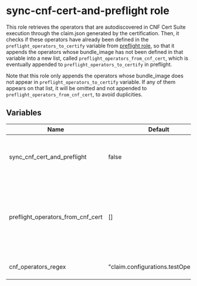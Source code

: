 # sync-cnf-cert-and-preflight role

This role retrieves the operators that are autodiscovered in CNF Cert Suite execution through the claim.json generated by the certification. Then, it checks if these operators have already been defined in the `preflight_operators_to_certify` variable from [preflight role](../preflight/README.md), so that it appends the operators whose bundle_image has not been defined in that variable into a new list, called `preflight_operators_from_cnf_cert`, which is eventually appended to `preflight_operators_to_certify` in preflight.

Note that this role only appends the operators whose bundle_image does not appear in `preflight_operators_to_certify` variable. If any of them appears on that list, it will be omitted and not appended to `preflight_operators_from_cnf_cert`, to avoid duplicities.

## Variables

Name                                  | Default                                              | Description
------------------------------------- | ---------------------------------------------------- | -------------------------------------------------------------
sync\_cnf\_cert\_and\_preflight       | false                                                | If true, CNF Cert Suite output (claim.json file) would be used to create the `preflight_operators_to_check` variable needed for preflight tests.
preflight\_operators\_from\_cnf\_cert | []                                                   | It contains the operators that are autodiscovered by CNF Cert Suite execution and that are not included in `preflight_operators_to_certify`. It follows the same structure than `preflight_operators_to_certify`. Check [preflight README](../preflight/README.md) for more information.
cnf\_operators\_regex                 | "claim.configurations.testOperators"                 | Regex to filter operators from claim.json file from CNF Cert Suite.
